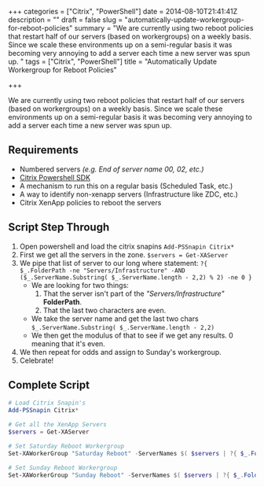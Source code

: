 +++
categories = ["Citrix", "PowerShell"]
date = 2014-08-10T21:41:41Z
description = ""
draft = false
slug = "automatically-update-workergroup-for-reboot-policies"
summary = "We are currently using two reboot policies that restart half of our servers (based on workergroups) on a weekly basis. Since we scale these environments up on a semi-regular basis it was becoming very annoying to add a server each time a new server was spun up. "
tags = ["Citrix", "PowerShell"]
title = "Automatically Update Workergroup for Reboot Policies"

+++


We are currently using two reboot policies that restart half of our servers (based on workergroups) on a weekly basis. Since we scale these environments up on a semi-regular basis it was becoming very annoying to add a server each time a new server was spun up. 

## Requirements
* Numbered servers *(e.g. End of server name 00, 02, etc.)*
* [Citrix Powershell SDK](http://www.citrix.com/downloads/xenapp/sdks/powershell-sdk.html)
* A mechanism to run this on a regular basis (Scheduled Task, etc.)
* A way to identify non-xenapp servers (Infrastructure like ZDC, etc.)
* Citrix XenApp policies to reboot the servers

## Script Step Through

1. Open powershell and load the citrix snapins `Add-PSSnapin Citrix*`
1. First we get all the servers in the zone. `$servers = Get-XAServer`
1. We pipe that list of server to our long where statement: `?{ $_.FolderPath -ne "Servers/Infrastructure" -AND ($_.ServerName.Substring( $_.ServerName.length - 2,2) % 2) -ne 0 }`
	* We are looking for two things:
		1) That the server isn't part of the *"Servers/Infrastructure"* **FolderPath**.
        2) That the last two characters are even.
    * We take the server name and get the last two chars `$_.ServerName.Substring( $_.ServerName.length - 2,2)`
    * We then get the modulus of that to see if we get any results. 0 meaning that it's even.
1. We then repeat for odds and assign to Sunday's workergroup.
1. Celebrate!

## Complete Script

```powershell
# Load Citrix Snapin's
Add-PSSnapin Citrix*

# Get all the XenApp Servers
$servers = Get-XAServer

# Set Saturday Reboot Workergroup
Set-XAWorkerGroup "Saturday Reboot" -ServerNames $( $servers | ?{ $_.FolderPath -ne "Servers/Infrastructure" -AND ($_.ServerName.Substring( $_.ServerName.length - 2,2) % 2) -ne 0 })

# Set Sunday Reboot Workergroup
Set-XAWorkerGroup "Sunday Reboot" -ServerNames $( $servers | ?{ $_.FolderPath -ne "Servers/Infrastructure" -AND ($_.ServerName.Substring( $_.ServerName.length - 2,2) % 2) -eq 0 } )
```

